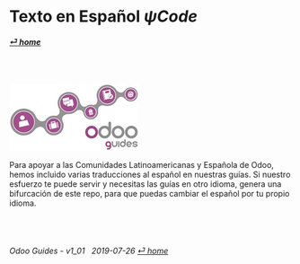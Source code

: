 # Texto en Español _&#x03C8;Code_
#### [_&#x23CE; home_](/README.md#spanish-text-texto-en-espa%C3%B1ol)

<br><br>

![Ligas a videos y guías en _&#x03C8;Code_ aprovechar Odoo](/doc/img/logo_odoo_guides_mini.jpg)

Para apoyar a las Comunidades Latinoamericanas y Española de Odoo, hemos incluido varias traducciones al español en nuestras guías.  Si nuestro esfuerzo te puede servir y necesitas las guías en otro idioma, genera una bifurcación de este repo, para que puedas cambiar el español por tu propio idioma.

<br><br>
###### Odoo Guides - v1_01 &nbsp; 2019-07-26  [_&#x23CE; home_](/README.md#spanish-text-texto-en-espa%C3%B1ol)
